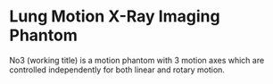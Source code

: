 # Lung Motion X-Ray Imaging Phantom
No3 (working title) is a motion phantom with 3 motion axes which are controlled independently for both linear and rotary motion.
